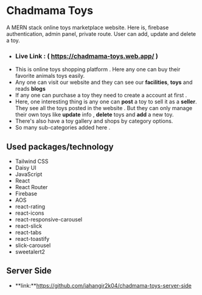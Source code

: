 ﻿# Chadmama Toys 
 A MERN stack online toys marketplace website. Here is, firebase authentication, admin panel, private route. User can add, update and delete a toy.
* ### Live Link : ( https://chadmama-toys.web.app/  )
* This is online toys shopping platform . Here any one can buy their favorite animals toys easily.
* Any one can visit our website and they can see our **facilities**, **toys** and reads **blogs**
* If any one can purchase a toy they need to create a account at first . 
* Here, one interesting thing is any one can **post** a toy to sell it as a **seller**. They see all the toys posted in the website . But they can only manage their own toys like **update** info , **delete** toys and **add** a new toy.
* There's also have a toy gallery and shops by category options.
* So many sub-categories added here .
## Used packages/technology
* Tailwind CSS
* Daisy UI
* JavaScript
* React
* React Router
* Firebase
* AOS
* react-rating
* react-icons
* react-responsive-carousel
* react-slick
* react-tabs
* react-toastify
* slick-carousel
* sweetalert2
## Server Side
* **link:**https://github.com/jahangir2k04/chadmama-toys-server-side
